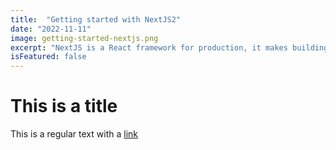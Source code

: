 ```yaml
---
title:  "Getting started with NextJS2"
date: "2022-11-11"
image: getting-started-nextjs.png
excerpt: "NextJS is a React framework for production, it makes building full-stack React apps and sites a breeze and ship with built-in SSR."
isFeatured: false
---
```


# This is a title

This is a regular text with a [link](https://google.com)
